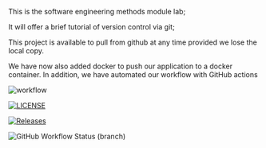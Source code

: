 This is the software engineering methods module lab;

It will offer a brief tutorial of version control via git;

This project is available to pull from github at any time provided we lose the local copy.

We have now also added docker to push our application to a docker container. In addition, we have automated our workflow with GitHub actions 

![workflow](https://github.com/justinwylie033/sem/actions/workflows/main.yml/badge.svg)

[![LICENSE](https://img.shields.io/github/license/justinwylie033/sem.svg?style=flat-square)](https://github.com/<github-username>/sem/blob/master/LICENSE)

[![Releases](https://img.shields.io/github/release/justinwylie033/sem/all.svg?style=flat-square)](https://github.com/justinwylie033/sem/releases)


![GitHub Workflow Status (branch)](https://img.shields.io/github/workflow/status/justinwylie033/sem/main.yml/develop?style=flat-square)